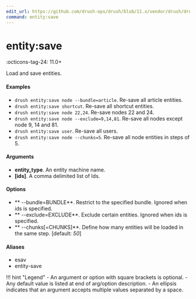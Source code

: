 ```yaml
---
edit_url: https://github.com/drush-ops/drush/blob/11.x/vendor/drush/drush/src/Drupal/Commands/core/EntityCommands.php
command: entity:save
---
```

# entity:save

:octicons-tag-24: 11.0+

Load and save entities.

#### Examples

- <code>drush entity:save node --bundle=article</code>. Re-save all article entities.
- <code>drush entity:save shortcut</code>. Re-save all shortcut entities.
- <code>drush entity:save node 22,24</code>. Re-save nodes 22 and 24.
- <code>drush entity:save node --exclude=9,14,81</code>. Re-save all nodes except node 9, 14 and 81.
- <code>drush entity:save user</code>. Re-save all users.
- <code>drush entity:save node --chunks=5</code>. Re-save all node entities in steps of 5.

#### Arguments

- **entity_type**. An entity machine name.
- **[ids]**. A comma delimited list of Ids.

#### Options

- ** --bundle=BUNDLE**. Restrict to the specified bundle. Ignored when ids is specified.
- ** --exclude=EXCLUDE**. Exclude certain entities. Ignored when ids is specified.
- ** --chunks[=CHUNKS]**. Define how many entities will be loaded in the same step. [default: *50*]

#### Aliases

- esav
- entity-save

!!! hint "Legend"
    - An argument or option with square brackets is optional.
    - Any default value is listed at end of arg/option description.
    - An ellipsis indicates that an argument accepts multiple values separated by a space.